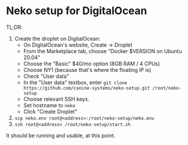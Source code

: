 # Neko setup for DigitalOcean

TL;DR:

1. Create the droplet on DigitalOcean:
   * On DigitalOcean's website, Create -> Droplet
   * From the Marketplace tab, choose "Docker $VERSION on Ubuntu 20.04"
   * Choose the "Basic" $40/mo option (8GB RAM / 4 CPUs)
   * Choose NY1 (because that's where the floating IP is)
   * Check "User data"
   * In the "User data" textbox, enter `git clone https://github.com/canine-systems/neko-setup.git /root/neko-setup`
   * Choose relevant SSH keys.
   * Set hostname to `neko`
   * Click "Create Droplet"
2. `scp neko.env root@<address>:/root/neko-setup/neko.env`
3. `ssh root@<address> /root/neko-setup/start.sh`

It should be running and usable, at this point.
